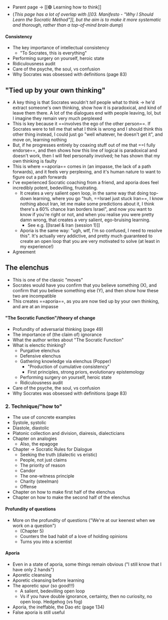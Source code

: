 - Parent page → [[🟣 Learning how to think]]
- (*This page has a lot of overlap with [[03. Manifesto - "Why I Should Learn the Socratic Method"]], but the aim is to make it more systematic and thorough, rather than a top-of-mind brain dump*)

#### Consistency
- The key importance of intellectual consistency
	- "To Socrates, this is everything"
- Performing surgery on yourself, heroic state
- Ridiculousness audit
- Care of the psyche, the soul, vs confusion
- Why Socrates was obsessed with definitions (page 83)


## "Tied up by your own thinking"
- A key thing is that Socrates wouldn't *tell* people what to think → he'd extract someone's own thinking, show how it is paradoxical, and kind of leave them there. A lot of the dialogues end with people leaving, lol, but I imagine they remain very much perplexed
- This is key because it ==involves the ego of the other person==. If Socrates were to tell me that what I think is wrong and I should think this other thing instead, I could just go "well whatever, he doesn't get it", and move on, learning nothing
- But, if he progresses entirely by coaxing stuff out of me that ==I fully endorse==, and then shows how this line of logical is paradoxical and doesn't work, then I will feel personally involved; he has shown that my own thinking is faulty
- This is where ==aporia== comes in (an impasse, the lack of a path forwards), and it feels very perplexing, and it's human nature to want to figure out a path forwards
- I've experienced Socratic coaching from a friend, and aporia does feel incredibly potent, bedevilling, frustrating. 
	- It creates a very salient open loop, in the same way that doing top-down learning, where you go "huh, ==Israel just stuck Iran==, I know nothing about Iran, let me make some predictions about it, I think there's a 60% chance Iran borders Israel", and now you want to know if you're right or not, and when you realise you were pretty damn wrong, that creates a very salient, ego-bruising learning. 
		- See e.g. [[Israel & Iran (session 1)]]
	- Aporia is the same way: "ugh, wtf, I'm so confused, I need to resolve this". It's actually very addictive, and pretty much guaranteed to create an open loop that you are very motivated to solve (at least in my experience!)
- Agreement

## The elenchus
- This is one of the classic "moves"
- Socrates would have you confirm that you believe something (X), and confirm that you believe something else (Y), and then show how these two are incompatible
- This creates ==aporia==, as you are now tied up by your own thinking, and are at an impasse

#### "The Socratic Function"/theory of change
- Profundity of adversarial thinking (page 49)
- The importance of (the claim of) ignorance
- What the author writes about "The Socratic Function"
- What is elenctic thinking?
	- Purgative elenchus
	- Defensive elenchus
	- Gathering knowledge via elenchus (Popper)
		- "Production of cumulative consistency"
		- First principles, strong priors, evolutionary epistemology
	- Performing surgery on yourself, heroic state
	- Ridiculousness audit
- Care of the psyche, the soul, vs confusion
- Why Socrates was obsessed with definitions (page 83)
### 2. Technique/"how to" 
- The use of concrete examples
- Systole, systolic
- Diastole, diastolic
- Platonic collection and division, diairesis, dialecticians
- Chapter on analogies
	- Also, the epagoge
- Chapter → Socratic Rules for Dialogue
	- Seeking the truth (dialectic vs eristic)
	- People, not just claims
	- The priority of reason
	- Candor
	- The one-witness principle
	- Charity (steelman)
	- Offense
- Chapter on how to make first half of the elenchus
- Chapter on how to make the second half of the elenchus
#### Profundity of questions
- More on the profundity of questions ("We're at our keenest when we work on a question")
	- (Chapter 5)
	- Counters the bad habit of a love of holding opinions
	- Turns you into a scientist
#### Aporia
- Even in a state of aporia, some things remain obvious ("I still know that I have only 2 hands")
- Aporetic cleansing
- Aporetic cleansing before learning
- The aporetic spur (so good!!!)
	- A salient, bedevilling open loop
	- Vs if you have double ignorance, certainty, then no curiosity, no open loop. Hedgehog (vs fog)
- Aporia, the ineffable, the Dao etc (page 134)
- False aporia is still useful